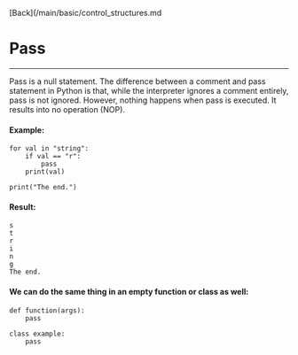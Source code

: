 [Back](/main/basic/control_structures.md

# Pass
---

Pass is a null statement. The difference between a comment and pass statement in Python is that, while the interpreter ignores a comment entirely, pass is not ignored.
However, nothing happens when pass is executed. It results into no operation (NOP).

#### Example:
~~~~
for val in "string":
    if val == "r":
        pass
    print(val)

print("The end.")
~~~~
#### Result:
~~~~
s
t
r
i
n
g
The end.
~~~~

#### We can do the same thing in an empty function or class as well:
~~~~
def function(args):
    pass
~~~~
~~~~
class example:
    pass
~~~~